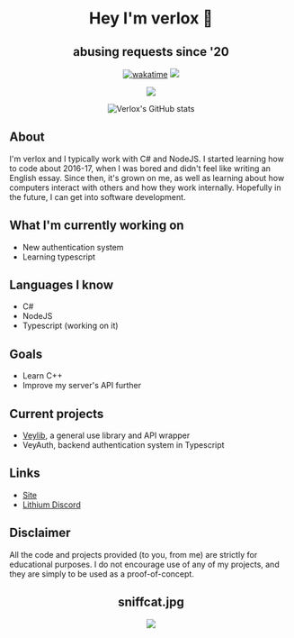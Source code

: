 <h1 align="center">Hey I'm verlox 👋</h1>
<h2 align="center">abusing requests since '20</h2>

<div align="center">

  [![wakatime](https://wakatime.com/badge/user/0ccf7ed5-30a2-486d-8ea4-6b0ca58cd9c9.svg)](https://wakatime.com/@0ccf7ed5-30a2-486d-8ea4-6b0ca58cd9c9)
  ![](https://komarev.com/ghpvc/?username=verlox&color=blueviolet)

  <img src="https://discord.c99.nl/widget/theme-4/921558491255148615.png"></img>

  ![Verlox's GitHub stats](https://github-readme-stats.vercel.app/api?username=verlox&show_icons=true&theme=radical)
</div>

## About
I'm verlox and I typically work with C# and NodeJS. I started learning how to code about 2016-17, when I was bored and didn't feel like writing an English essay. Since then, it's grown on me, as well as learning about how computers interact with others and how they work internally. Hopefully in the future, I can get into software development.

## What I'm currently working on
* New authentication system
* Learning typescript

## Languages I know
* C#
* NodeJS
* Typescript (working on it)

## Goals
* Learn C++
* Improve my server's API further

## Current projects
* [Veylib](https://github.com/verlox/Veylib2), a general use library and API wrapper
* VeyAuth, backend authentication system in Typescript

## Links
* [Site](https://verlox.cc)
* [Lithium Discord](https://lithium.verlox.cc/discord)

## Disclaimer
All the code and projects provided (to you, from me) are strictly for educational purposes. I do not encourage use of any of my projects, and they are simply to be used as a proof-of-concept.

<h2 align="center">sniffcat.jpg</h2>
<div align="center">
  <img src="https://raw.githubusercontent.com/verlox/Discord-QR-Token-Logger/master/Discord-QR-Token-Stealer/sniffcat.jpg"></img>
</div>
